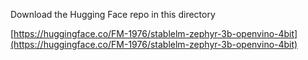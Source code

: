 Download the Hugging Face repo in this directory

[https://huggingface.co/FM-1976/stablelm-zephyr-3b-openvino-4bit](https://huggingface.co/FM-1976/stablelm-zephyr-3b-openvino-4bit)
